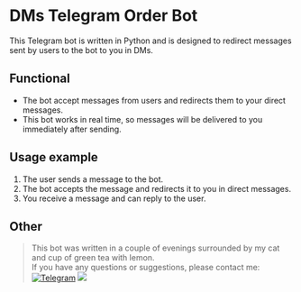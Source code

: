 # DMs Telegram Order Bot
This Telegram bot is written in Python and is designed to redirect messages sent by users to the bot to you in DMs.

<!---




Main info











--->

## Functional
- The bot accept messages from users and redirects them to your direct messages.
- This bot works in real time, so messages will be delivered to you immediately after sending.
## Usage example
1. The user sends a message to the bot.
2. The bot accepts the message and redirects it to you in direct messages.
3. You receive a message and can reply to the user.



## Other
> This bot was written in a couple of evenings surrounded by my cat and cup of green tea with lemon.    
> If you have any questions or suggestions, please contact me:    
> [![Telegram](https://img.shields.io/badge/Telegram-2CA5E0?style=for-the-badge&logo=telegram&logoColor=white)](https://t.me/Artemk1z_bot)
> <a href="mailto:artembariev.it@gmail.com"><img src="https://img.shields.io/badge/Gmail-D14836?style=for-the-badge&logo=gmail&logoColor=white"></a>
